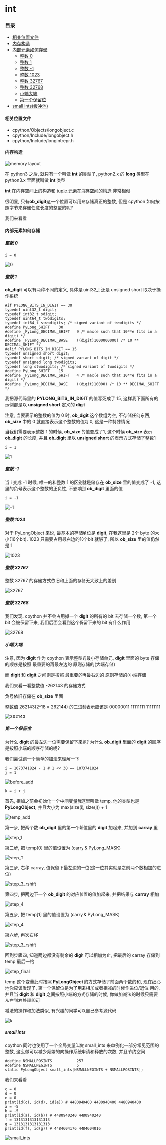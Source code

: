 # int

### 目录

* [相关位置文件](#相关位置文件)
* [内存构造](#内存构造)
* [内部元素如何存储](#内部元素如何存储)
	* [整数 0](#整数-0)
	* [整数 1](#整数-1)
	* [整数 -1](#整数-1)
	* [整数 1023](#整数-1023)
	* [整数 32767](#整数-32767)
	* [整数 32768](#整数-32768)
	* [小端大端](#小端大端)
	* [第一个保留位](#第一个保留位)
* [small ints(缓冲池)](#small-ints)

#### 相关位置文件
* cpython/Objects/longobject.c
* cpython/Include/longobject.h
* cpython/Include/longintrepr.h

#### 内存构造

![memory layout](https://img-blog.csdnimg.cn/20190314164305131.png?x-oss-process=image/watermark,type_ZmFuZ3poZW5naGVpdGk,shadow_10,text_aHR0cHM6Ly9ibG9nLmNzZG4ubmV0L3FxXzMxNzIwMzI5,size_16,color_FFFFFF,t_70)

在 python3 之后, 就只有一个叫做 **int** 的类型了, python2.x 的 **long** 类型在 python3.x 里面就叫做 **int** 类型

**int** 在内存空间上的构造和 [tuple 元素在内存空间的构造](https://github.com/zpoint/Cpython-Internals/blob/master/BasicObject/tuple/tuple_cn.md#%E5%86%85%E5%AD%98%E6%9E%84%E9%80%A0) 非常相似

很明显, 只有**ob_digit**这一个位置可以用来存储真正的整数, 但是 cpython 如何按照字节来存储任意长度的整型的呢?

我们来看看

#### 内部元素如何存储

##### 整数 0

	i = 0

![0](https://github.com/zpoint/Cpython-Internals/blob/master/BasicObject/long/0.png)

##### 整数 1

**ob_digit** 可以有两种不同的定义, 具体是 uint32_t 还是 unsigned short 取决于操作系统

    #if PYLONG_BITS_IN_DIGIT == 30
    typedef uint32_t digit;
    typedef int32_t sdigit;
    typedef uint64_t twodigits;
    typedef int64_t stwodigits; /* signed variant of twodigits */
    #define PyLong_SHIFT    30
    #define _PyLong_DECIMAL_SHIFT   9 /* max(e such that 10**e fits in a digit) */
    #define _PyLong_DECIMAL_BASE    ((digit)1000000000) /* 10 ** DECIMAL_SHIFT */
    #elif PYLONG_BITS_IN_DIGIT == 15
    typedef unsigned short digit;
    typedef short sdigit; /* signed variant of digit */
    typedef unsigned long twodigits;
    typedef long stwodigits; /* signed variant of twodigits */
    #define PyLong_SHIFT    15
    #define _PyLong_DECIMAL_SHIFT   4 /* max(e such that 10**e fits in a digit) */
    #define _PyLong_DECIMAL_BASE    ((digit)10000) /* 10 ** DECIMAL_SHIFT */

我把源代码里的 **PYLONG_BITS_IN_DIGIT** 的值写死成了 15, 这样我下面所有的示例都是以 **unsigned short** 定义的 **digit**

注意, 当要表示的整数的值为 0 时, **ob_digit** 这个数组为空, 不存储任何东西, **ob_size** 中的 0 就直接表示这个整数的值为 0, 这是一种特殊情况

当我们需要表示整数 1 的时候, **ob_size** 的值变成了1, 这个时候 **ob_size** 表示 **ob_digit** 的长度, 并且 **ob_digit** 里以 **unsigned short** 的表示方式存储了整数1

	i = 1

![1](https://github.com/zpoint/Cpython-Internals/blob/master/BasicObject/long/1.png)

##### 整数 -1

当 i 变成 -1 时候, 唯一的和整数 1 的区别就是储存在 **ob_size** 里的值变成了 -1, 这里的负号表示这个整数的正负性, 不影响到 **ob_digit** 里面的值

	i = -1

![-1](https://github.com/zpoint/Cpython-Internals/blob/master/BasicObject/long/-1.png)

##### 整数 1023

对于 PyLongObject 来说, 最基本的存储单位是 **digit**, 在我这里是 2个 byte 的大小(16个bit). 1023 只需要占用最右边的10个bit 就够了, 所以 **ob_size** 里的值仍然是 1


![1023](https://github.com/zpoint/Cpython-Internals/blob/master/BasicObject/long/1023.png)

##### 整数 32767

整数 32767 的存储方式依旧和上面的存储无大致上的差别

![32767](https://github.com/zpoint/Cpython-Internals/blob/master/BasicObject/long/32767.png)

##### 整数 32768

我们发现, cpython 并不会占用掉一个 **digit** 的所有的 bit 去存储一个数, 第一个 bit 会被保留下来, 我们后面会看到这个保留下来的 bit 有什么作用

![32768](https://github.com/zpoint/Cpython-Internals/blob/master/BasicObject/long/32768.png)

##### 小端大端

注意, 因为 **digit** 作为 cpython 表示整型的最小存储单元, **digit** 里面的 byte 存储的顺序是按照 最重要的再最左边的 原则存储的(大端存储)

而 **digit** 和 **digit** 之间则是按照 最重要的再最右边的 原则存储的(小端存储

我们来看一看整数值 -262143 的存储方式

负号依旧存储在 **ob_size** 里面

整数值 262143(2^18 = 262144) 的二进制表示应该是 00000011 11111111 11111111

![262143](https://github.com/zpoint/Cpython-Internals/blob/master/BasicObject/long/262143.png)

##### 第一个保留位

为什么 **digit** 的最左边一位需要保留下来呢? 为什么 **ob_digit** 里面的 **digit** 的顺序是按照小端的顺序存储的呢?

我们尝试跑一个简单的加法来理解一下

	i = 1073741824 - 1 # 1 << 30 == 1073741824
    j = 1

![before_add](https://github.com/zpoint/Cpython-Internals/blob/master/BasicObject/long/before_add.png)

	k = i + j

首先, 相加之前会初始化一个中间变量我这里叫做 temp, 他的类型也是 **PyLongObject**, 并且大小为 max(size(i), size(j)) + 1

![temp_add](https://github.com/zpoint/Cpython-Internals/blob/master/BasicObject/long/temp_add.png)

第一步, 把两个数 **ob_digit** 里的第一个坑位里的 **digit** 加起来, 并加到 **carray** 里

![step_1](https://github.com/zpoint/Cpython-Internals/blob/master/BasicObject/long/step_1.png)

第二步, 把 temp[0] 里的值设置为 (carry & PyLong_MASK)

![step_2](https://github.com/zpoint/Cpython-Internals/blob/master/BasicObject/long/step_2.png)

第三步, 右移 carray, 值保留下最左边的一位(这一位其实就是之前两个数相加的进位)

![step_3_rshift](https://github.com/zpoint/Cpython-Internals/blob/master/BasicObject/long/step_3_rshift.png)

第四步, 把两边下一个 **ob_digit** 的对应位置的值加起来, 并把结果与 **carray** 相加

![step_4](https://github.com/zpoint/Cpython-Internals/blob/master/BasicObject/long/step_4.png)

第五步, 把 temp[1] 里的值设置为 (carry & PyLong_MASK)

![step_4](https://github.com/zpoint/Cpython-Internals/blob/master/BasicObject/long/step_5.png)

第六步, 再次右移

![step_3_rshift](https://github.com/zpoint/Cpython-Internals/blob/master/BasicObject/long/step_3_rshift.png)

回到步骤四, 知道两边都没有剩余的 **digit** 可以相加为止, 把最后的 carray 存储到 temp 最后一格

![step_final](https://github.com/zpoint/Cpython-Internals/blob/master/BasicObject/long/step_final.png)

temp 这个变量此时按照 **PyLongObject** 的方式存储了前面两个数的和, 现在细心地你应该发现了, 第一个保留位是为了用来相加或者相减的时候作进位/退位 用的, 并且当 **digit** 和 **digit** 之间按照小端的方式存储的时候, 你做加减法的时候只需要从左到右处理即可

减法的操作和加法类似, 有兴趣的同学可以自己参考源代码

![k](https://github.com/zpoint/Cpython-Internals/blob/master/BasicObject/long/k.png)


##### small ints

cpython 同时也使用了一个全局变量叫做 small_ints 来单例化一部分常见范围的整数, 这么做可以减少频繁的向操作系统申请和释放的次数, 并且节约空间


	#define NSMALLPOSINTS           257
	#define NSMALLNEGINTS           5
    static PyLongObject small_ints[NSMALLNEGINTS + NSMALLPOSINTS];

我们来看看

	c = 0
    d = 0
    e = 0
    print(id(c), id(d), id(e)) # 4480940400 4480940400 4480940400
    a = -5
    b = -5
    print(id(a), id(b)) # 4480940240 4480940240
    f = 1313131313131313
    g = 1313131313131313
    print(id(f), id(g)) # 4484604176 4484604016

![small_ints](https://github.com/zpoint/Cpython-Internals/blob/master/BasicObject/long/small_ints.png)